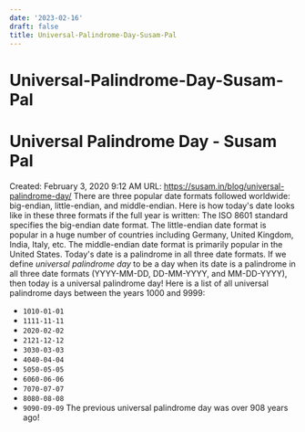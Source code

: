 ```yaml
---
date: '2023-02-16'
draft: false
title: Universal-Palindrome-Day-Susam-Pal
---
```


# Universal-Palindrome-Day-Susam-Pal

# Universal Palindrome Day - Susam Pal
Created: February 3, 2020 9:12 AM
URL: https://susam.in/blog/universal-palindrome-day/
There are three popular date formats followed worldwide: big-endian, little-endian, and middle-endian.
Here is how today's date looks like in these three formats if the full year is written:
The ISO 8601 standard specifies the big-endian date format.
The little-endian date format is popular in a huge number of countries including Germany, United Kingdom, India, Italy, etc.
The middle-endian date format is primarily popular in the United States.
Today's date is a palindrome in all three date formats.
If we define *universal palindrome day* to be a day when its date is a palindrome in all three date formats (YYYY-MM-DD, DD-MM-YYYY, and MM-DD-YYYY), then today is a universal palindrome day!
Here is a list of all universal palindrome days between the years 1000 and 9999:
- `1010-01-01`
- `1111-11-11`
- `2020-02-02`
- `2121-12-12`
- `3030-03-03`
- `4040-04-04`
- `5050-05-05`
- `6060-06-06`
- `7070-07-07`
- `8080-08-08`
- `9090-09-09`
The previous universal palindrome day was over 908 years ago!
